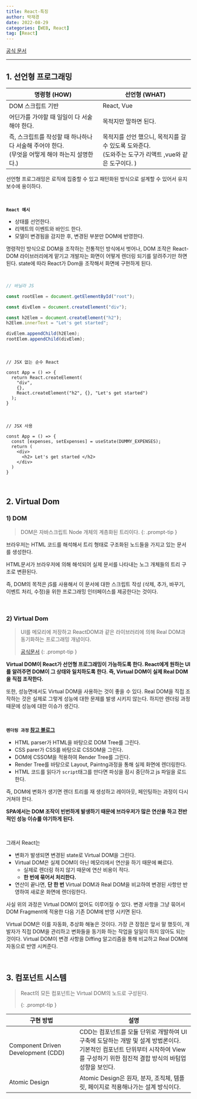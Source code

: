 ```yaml
---
title: React-특징
author: 박재경
date: 2022-08-29
categories: [WEB, React]
tag: [React]
---
```


[공식 문서](https://ko.reactjs.org/)

---

## 1. 선언형 프로그래밍

| 명령형 (HOW)                                                 | 선언형 (WHAT)                                                |
| ------------------------------------------------------------ | ------------------------------------------------------------ |
| DOM 스크립트 기반                                            | React, Vue                                                   |
| 어딘가를 가야할 때 일일이 다 서술 해야 한다.                 | 목적지만 말하면 된다.                                        |
| 즉, 스크립트를 작성할 때 하나하나 다 서술해 주어야 한다.<br />(무엇을 어떻게 해야 하는지 설명한다.) | 목적지를 선언 했으니, 목적지를 갈 수 있도록 도와준다. <br />(도와주는 도구가 리액트 ,vue와 같은 도구이다. ) |

선언형 프로그래밍은 로직에 집중할 수 있고 패턴화된 방식으로 설계할 수 있어서 유지보수에 용이하다. 

<br>

**`React 예시`**

- 상태를 선언한다.
- 리액트의 이벤트와 바인드 한다.
- 모델이 변경됨을 감지한 후, 변경된 부분만 DOM에 반영한다. 

명령적인 방식으로 DOM을 조작하는 전통적인 방식에서 벗어나, DOM 조작은 React-DOM 라이브러리에게 맡기고 개발자는 화면이 어떻게 렌더링 되기를 알려주기만 하면 된다. state에 따라 React가 Dom을 조작해서 화면에 구현하게 된다. 

<br>

```javascript
// 바닐라 JS

const rootElem = document.getElementById("root");

const divElem = document.createElement("div");

const h2Elem = document.createElement("h2");
h2Elem.innerText = "Let's get started";

divElem.appendChild(h2Elem);
rootElem.appendChild(divElem);

```

<br>

```react
// JSX 없는 순수 React

const App = () => {
  return React.createElement(
    "div",
    {},
    React.createElement("h2", {}, "Let's get started")
  );   
}
```

<br>

```react
// JSX 사용

const App = () => {
  const [expenses, setExpenses] = useState(DUMMY_EXPENSES);
  return (
    <div>
      <h2> Let's get started </h2>
    </div>
  )
}
```

<br>

## 2. Virtual Dom

### 1) DOM 

>  DOM은 자바스크립트 Node 개체의 계층화된 트리이다. 
{: .prompt-tip }

브라우저는 HTML 코드를 해석해서 트리 형태로 구조화된 노드들을 가지고 있는 문서를 생성한다. 

HTML문서가 브라우저에 의해 해석되어 실제 문서를 나타내는 노그 개체들의 트리 구조로 변환된다.

즉, DOM의 목적은 jS를 사용해서 이 문서에 대한 스크립트 작성 (삭제, 추가, 바꾸기, 이벤트 처리, 수정)을 위한 프로그래밍 인터페이스를 제공한다는 것이다.

<br>

### 2) Virtual Dom 

> UI를  메모리에 저장하고 ReactDOM과 같은 라이브러리에 의해  Real DOM과 동기화하는 프로그래밍 개념이다. 
>
> [공식문서](https://ko.reactjs.org/docs/faq-internals.html#gatsby-focus-wrapper)
{: .prompt-tip }

**Virtual DOM이 React가 선언형 프로그래밍이 가능하도록 한다. React에게 원하는 UI를 알려주면 DOM이 그 상태와 일치하도록 한다. 즉, Virtual DOM이 실제 Real DOM을 직접 조작한다.** 

또한, 성능면에서도 Virtual DOM을 사용하는 것이 좋을 수 있다. Real DOM을 직접 조작하는 것은 실제로 그렇게 성능에 대한 문제를 발생 시키지 않는다. 하지만 렌더링 과정 때문에 성능에 대한 이슈가 생긴다. 

<br>

**`렌더링 과정` [참고 블로그](https://velog.io/@juno7803/React%EA%B0%80-%ED%83%9C%EC%96%B4%EB%82%9C-%EB%B0%B0%EA%B2%BD)**

- HTML parser가 HTML을 바탕으로 DOM Tree를 그린다.
- CSS parer가 CSS를 바탕으로 CSSOM을 그린다.
- DOM에 CSSOM을 적용하여 Render Tree를 그린다.
- Render Tree를 바탕으로 Layout, Paintng과정을 통해 실제 화면에 렌더링한다.
- HTML 코드를 읽다가 `script`태그를 만다면 파싱을 잠시 중단하고 js 파일을 로드한다. 

즉, DOM에 변화가 생기면 렌더 트리를 재 생성하고 레이아웃, 페인팅하는 과정이 다시 거쳐야 한다. 

**SPA에서는 DOM 조작이 빈번하게 발생하기 때문에 브라우저가 많은 연산을 하고 전반적인 성능 이슈를 야기하게 된다.**

<br>

그래서 React는

- 변화가 발생되면 변경된 state로 Virtual DOM을 그린다. 
- Virtual DOM은 실제 DOM이 아닌 메모리에서 연산을 하기 때문에 빠르다.
  - 실제로 렌더링 하지 않기 때문에 연산 비용이 적다.
  - **한 번에 묶어서 처리한다.** 
- 연산이 끝나면, **단 한 번** Virtual DOM과 Real DOM을 비교하여 변경된 사항만 반영하여 새로운 화면에 렌더링한다.

사실 위의 과정은 Virtual DOM이 없어도 이루어질 수 있다. 변경 사항을 그냥 묶어서 DOM Fragment에 적용한 다음 기존 DOM에 반영 시키면 된다. 

Virtual DOM은 이를 자동화, 추상화 해놓은 것이다. 가장 큰 장점은 앞서 말 했듯이, 개발자가 직접 DOM을 관리하고 변화들을 동기화 하는 작업을 일일이 하지 않아도 되는 것이다. Virtual DOM이 변경 사항을 Diffing 알고리즘을 통해 비교하고 Real DOM에 자동으로 반영 시켜준다. 

<br>

## 3. 컴포넌트 시스템

> React의 모든 컴포넌트는 Virtual DOM의 노드로 구성된다. 
>
> {: .prompt-tip }

| 구현 방법                          | 설명                                                         |
| ---------------------------------- | ------------------------------------------------------------ |
| Component Driven Development (CDD) | CDD는 컴포넌트를 모듈 단위로 개발하여 UI 구축에 도달하는 개발 및 설계 방법론이다. <br />기본적인 컴포넌트 단위부터 시작하여 View를 구성하기 위한 점진적 결합 방식의 바텀업 성향을 보인다. |
| Atomic Design                      | Atomic Design은 원자, 분자, 조직체, 템플릿, 페이지로 적용해나가는 설계 방식이다. |

<br>
